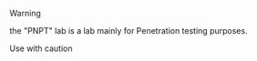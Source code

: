 > [!WARNING]
> the "PNPT" lab is a lab mainly for Penetration testing purposes.
>
> Use with caution

